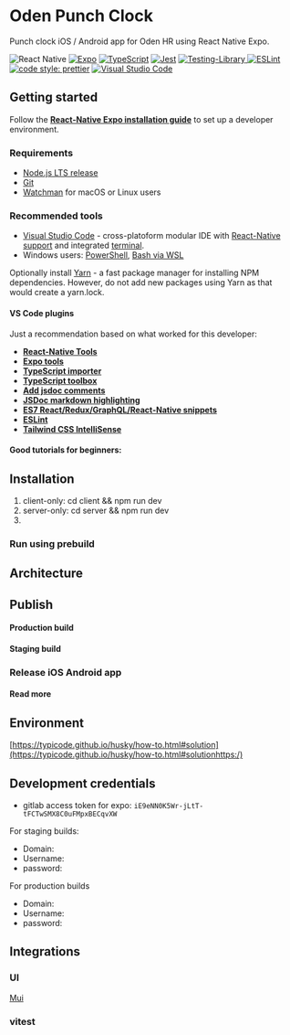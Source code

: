 # Oden Punch Clock

Punch clock iOS / Android app for Oden HR using React Native Expo.

![React Native](https://img.shields.io/badge/react_native-%2320232a.svg?style=for-the-badge&logo=react&logoColor=%2361DAFB) [![Expo](https://img.shields.io/badge/expo-blue?style=for-the-badge&logo=expo&logoColor=%000000)](#expo)
[![TypeScript](https://img.shields.io/badge/typescript-%23007ACC.svg?style=for-the-badge&logo=typescript&logoColor=white)](#typescript)
[![Jest](https://img.shields.io/badge/-jest-%23C21325?style=for-the-badge&logo=jest&logoColor=white)](#jest) [![Testing-Library](https://img.shields.io/badge/-TestingLibrary-%23E33332?style=for-the-badge&logo=testing-library&logoColor=white)
](#jest) [![ESLint](https://img.shields.io/badge/ESLint-4B3263?style=for-the-badge&logo=eslint&logoColor=white)](#linting) [![code style: prettier](https://img.shields.io/badge/code_style-prettier-ff69b4.svg?style=for-the-badge)](#linting) [![Visual Studio Code](https://img.shields.io/badge/Visual%20Studio%20Code-0078d7.svg?style=for-the-badge&logo=visual-studio-code&logoColor=white)
](#recommended-tools)

## Getting started

Follow the **[React-Native Expo installation guide](https://reactnative.dev/docs/environment-setup)** to set up a developer environment.

### Requirements

- [Node.js LTS release](https://nodejs.org/en/)
- [Git](https://git-scm.com/)
- [Watchman](https://facebook.github.io/watchman/docs/install#buildinstall) for macOS or Linux users

### Recommended tools

- [Visual Studio Code](https://code.visualstudio.com/) - cross-platoform modular IDE with [React-Native support](https://marketplace.visualstudio.com/items?itemName=msjsdiag.vscode-react-native) and integrated [terminal](https://code.visualstudio.com/docs/editor/integrated-terminal).
- Windows users: [PowerShell](https://docs.microsoft.com/en-us/powershell/scripting/dev-cross-plat/vscode/using-vscode?view=powershell-7.2), [Bash via WSL](https://docs.microsoft.com/en-us/windows/wsl/about)

Optionally install [Yarn](https://classic.yarnpkg.com/en/) - a fast package manager for installing NPM dependencies. However, do not add new packages using Yarn as that would create a yarn.lock.

#### VS Code plugins

Just a recommendation based on what worked for this developer:

- **[React-Native Tools](https://marketplace.visualstudio.com/items?itemName=msjsdiag.vscode-react-native)**
- **[Expo tools](https://marketplace.visualstudio.com/items?itemName=byCedric.vscode-expo)**
- **[TypeScript importer](https://marketplace.visualstudio.com/items?itemName=pmneo.tsimporter)**
- **[TypeScript toolbox](https://marketplace.visualstudio.com/items?itemName=DSKWRK.vscode-generate-getter-setter)**
- **[Add jsdoc comments](https://marketplace.visualstudio.com/items?itemName=stevencl.addDocComments)**
- **[JSDoc markdown highlighting](https://marketplace.visualstudio.com/items?itemName=bierner.jsdoc-markdown-highlighting)**
- **[ES7 React/Redux/GraphQL/React-Native snippets](https://marketplace.visualstudio.com/items?itemName=dsznajder.es7-react-js-snippets)**
- **[ESLint](https://marketplace.visualstudio.com/items?itemName=dbaeumer.vscode-eslint)**
- **[Tailwind CSS IntelliSense](https://https://marketplace.visualstudio.com/items?itemName=bradlc.vscode-tailwindcss)**

#### Good tutorials for beginners:

## Installation

1.  client-only: cd client && npm run dev
2. server-only: cd server && npm run dev
3. 

### Run using prebuild


## Architecture

## Publish


#### Production build


#### Staging build

### Release iOS Android app


#### Read more

## Environment


[https://typicode.github.io/husky/how-to.html#solution](https://typicode.github.io/husky/how-to.html#solutionhttps:/)

## Development credentials

- gitlab access token for expo: `iE9eNN0K5Wr-jLtT-tFCTwSMX8C0uFMpxBECqvXW`

For staging builds:

- Domain: 
- Username:
- password:

For production builds

- Domain: 
- Username: 
- password:
## Integrations

### UI

[Mui]() 

### vitest

